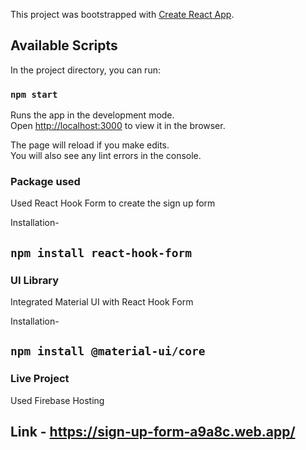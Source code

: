 This project was bootstrapped with [Create React App](https://github.com/facebook/create-react-app).

## Available Scripts

In the project directory, you can run:

### `npm start`

Runs the app in the development mode.<br />
Open [http://localhost:3000](http://localhost:3000) to view it in the browser.

The page will reload if you make edits.<br />
You will also see any lint errors in the console.

### Package used

Used React Hook Form to create the sign up form

Installation-

## `npm install react-hook-form`


### UI Library

Integrated Material UI with React Hook Form

Installation-

## `npm install @material-ui/core`

### Live Project

Used Firebase Hosting

## Link - https://sign-up-form-a9a8c.web.app/
